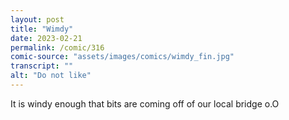 ```yaml
---
layout: post
title: "Wimdy"
date: 2023-02-21
permalink: /comic/316
comic-source: "assets/images/comics/wimdy_fin.jpg"
transcript: ""
alt: "Do not like"
---
```

It is windy enough that bits are coming off of our local bridge o.O
